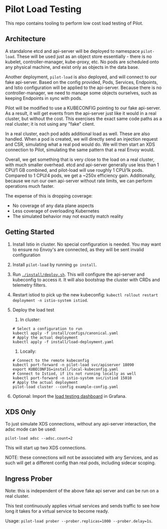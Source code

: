 # Pilot Load Testing

This repo contains tooling to perform low cost load testing of Pilot.

## Architecture

A standalone etcd and api-server will be deployed to namespace `pilot-load`. These will be used just as an object store
essentially - there is no kubelet, controller-manager, kube-proxy, etc. No pods are scheduled onto any physical machine, and
exist only as objects in the data base.

Another deployment, `pilot-load` is also deployed, and will connect to our fake api-server. Based on the config provided,
Pods, Services, Endpoints, and Istio configuration will be applied to the api-server. Because there is no controller-manager, we need
to manage some objects ourselves, such as keeping Endpoints in sync with pods.

Pilot will be modified to use a KUBECONFIG pointing to our fake api-server. As a result, it will get events from the api-server
just like it would in a real cluster, but without the cost. This exercises the exact same code paths as a real cluster; it is not using
any "fake" client.

In a real cluster, each pod adds additional load as well. These are also handled. When a pod is created, we will directly send
an injection request and CSR, simulating what a real pod would do. We will then start an XDS connection to Pilot, simulating the
same pattern that a real Envoy would.

Overall, we get something that is very close to the load on a real cluster, with much smaller overhead. etcd and api-server generally use
less than 1 CPU/1 GB combined, and pilot-load will use roughly 1 CPU/1k pods. Compared to 1 CPU/4 pods, we get a ~250x efficiency gain. Additionally,
because we run our own api-server without rate limits, we can perform operations much faster.

The expense of this is dropping coverage:
* No coverage of any data plane aspects
* Less coverage of overloading Kubernetes
* The simulated behavior may not exactly match reality

## Getting Started

1. Install Istio in cluster. No special configuration is needed. You may want to ensure no Envoy's are connected, as they will be sent invalid configuration

1. Install `pilot-load` by running `go install`.

1. Run [`./install/deploy.sh`](./install/deploy.sh). This will configure the api-server and kubeconfig to access it. It will also bootstrap the cluster with CRDs and telemetry filters.

1. Restart istiod to pick up the new kubeconfig: `kubectl rollout restart deployment -n istio-system istiod`.

1. Deploy the load test

    1. In cluster:

      ```shell script
      # Select a configuration to run
      kubectl apply -f install/configs/canonical.yaml
      # Apply the actual deployment
      kubectl apply -f install/load-deployment.yaml
      ```

    1. Locally:

      ```shell script
      # Connect to the remote kubeconfig
      kubectl port-forward -n pilot-load svc/apiserver 18090
      export KUBECONFIG=install/local-kubeconfig.yaml
      # Connect to Istiod, if its not running locally as well
      kubectl port-forward -n istio-system svc/istiod 15010
      # Apply the actual deployment
      pilot-load cluster --config example-config.yaml
      ```
1. Optional: Import the [load testing dashboard](./install/dashboard.json) in Grafana.

## XDS Only

To just simulate XDS connections, without any api-server interaction, the adsc mode can be used:

```shell script
pilot-load adsc --adsc.count=2
```

This will start up two XDS connections.

NOTE: these connections will not be associated with any Services, and as such will get a different config than real pods, including sidecar scoping.

## Ingress Prober

Note: this is independent of the above fake api server and can be run on a real cluster.

This test continuously applies virtual services and sends traffic to see how long it takes for a virtual service to become ready.

Usage: `pilot-load prober --prober.replicas=1000 --prober.delay=1s`.

